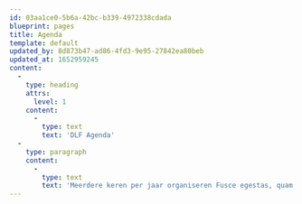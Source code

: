 ```yaml
---
id: 03aa1ce0-5b6a-42bc-b339-4972338cdada
blueprint: pages
title: Agenda
template: default
updated_by: 8d873b47-ad86-4fd3-9e95-27842ea80beb
updated_at: 1652959245
content:
  -
    type: heading
    attrs:
      level: 1
    content:
      -
        type: text
        text: 'DLF Agenda'
  -
    type: paragraph
    content:
      -
        type: text
        text: 'Meerdere keren per jaar organiseren Fusce egestas, quam ut faucibus facilisis, justo elit interdum ligula, vitae accumsan erat mi non erat. Curabitur at cursus ipsum, in lacinia mi. Integer a metus cursus, tempus lacus non, vestibulum sapien. Donec semper mi tortor, sit amet efficitur mauris tristique et.'
---
```

